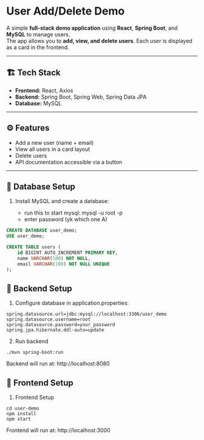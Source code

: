 # User Add/Delete Demo

A simple **full-stack demo application** using **React**, **Spring Boot**, and **MySQL** to manage users.  
The app allows you to **add, view, and delete users**. Each user is displayed as a card in the frontend.

---

## 🏗️ Tech Stack

- **Frontend:** React, Axios  
- **Backend:** Spring Boot, Spring Web, Spring Data JPA  
- **Database:** MySQL  

---

## ⚙️ Features

- Add a new user (name + email)  
- View all users in a card layout  
- Delete users  
- API documentation accessible via a button  

---

## 💾 Database Setup

1. Install MySQL and create a database:
   
    - run this to start mysql: mysql -u root -p
    - enter password (yk which one A)

```sql
CREATE DATABASE user_demo;
USE user_demo;

CREATE TABLE users (
    id BIGINT AUTO_INCREMENT PRIMARY KEY,
    name VARCHAR(100) NOT NULL,
    email VARCHAR(100) NOT NULL UNIQUE
);
```

## 💾 Backend Setup

1. Configure database in application.properties:

```
spring.datasource.url=jdbc:mysql://localhost:3306/user_demo
spring.datasource.username=root
spring.datasource.password=your_password
spring.jpa.hibernate.ddl-auto=update
```

2. Run backend

```
./mvn spring-boot:run
```

Backend will run at: http://localhost:8080


## 💾 Frontend Setup

1. Frontend Setup

```
cd user-demo
npm install
npm start
```

Frontend will run at: http://localhost:3000
